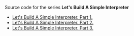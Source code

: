 Source code for the series **Let's Build A Simple Interpreter**

+ [Let's Build A Simple Interpreter. Part 1.](http://ruslanspivak.com/lsbasi-part1/)
+ [Let's Build A Simple Interpreter. Part 2.](http://ruslanspivak.com/lsbasi-part2/)
+ [Let's Build A Simple Interpreter. Part 3.](http://ruslanspivak.com/lsbasi-part3/)
